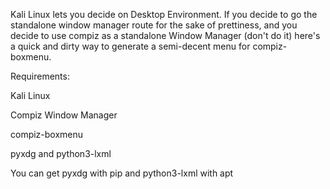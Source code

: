 Kali Linux lets you decide on Desktop Environment. If you decide to go the standalone window manager route for the sake of prettiness, and you decide to use compiz as a standalone Window Manager (don't do it) here's a quick and dirty way to generate a semi-decent menu for compiz-boxmenu. 

Requirements:

Kali Linux

Compiz Window Manager

compiz-boxmenu

pyxdg and python3-lxml

You can get pyxdg with pip and python3-lxml with apt